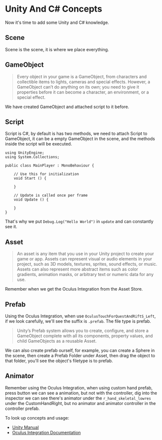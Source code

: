 # Unity And C# Concepts

Now it's time to add some Unity and C# knowledge.

## Scene

Scene is the scene, it is where we place everything.



## GameObject

> Every object in your game is a GameObject, from characters and collectible items to lights, cameras and special effects. However, a GameObject can’t do anything on its own; you need to give it properties before it can become a character, an environment, or a special effect.


We have created GameObject and attached script to it before.
 

## Script

Script is C#, by default is has two methods, we need to attach Script to GameObject, it can be a empty GameObject in the scene, and the methods inside the script will be executed.

```
using UnityEngine;
using System.Collections;

public class MainPlayer : MonoBehaviour {

    // Use this for initialization
    void Start () {
    
    }
    
    // Update is called once per frame
    void Update () {
    
    }
}
```

That's why we put `Debug.Log("Hello World")` in `update` and can constantly see it.


## Asset

> An asset is any item that you use in your Unity project to create your game or app. Assets can represent visual or audio elements in your project, such as 3D models, textures, sprites, sound effects, or music. Assets can also represent more abstract items such as color gradients, animation masks, or arbitrary text or numeric data for any use.


Remember when we get the Oculus Integration from the Asset Store.


## Prefab

Using the Oculus Integration, when use `OculusTouchForQuestAndRiftS_Left`, if we look carefully, we'll see the suffix is `.prefab`. The file type is prefab.


> Unity’s Prefab system allows you to create, configure, and store a GameObject complete with all its components, property values, and child GameObjects as a reusable Asset. 

We can also create prefab ourself, for example, you can create a Sphere in the scene, then create a Prefab Folder under Asset, then drag the object to that folder, you'll see the object's filetype is to prefab. 


## Animator

Remember using the Oculus Integration, when using custom hand prefab, press button we can see a animation, but not with the controller, dig into the inspector we can see there's animator under the  `r_hand_skeletal_lowres` under the CustomHandRight, but no animator and animator controller in the controller prefab.

To look up concepts and usage:

- [Unity Manual](https://docs.unity3d.com/Manual)
- [Oculus Integration Documentation](https://developer.oculus.com/documentation/unity/unity-ovrinput/)




